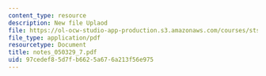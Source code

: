 ```yaml
---
content_type: resource
description: New file Uplaod
file: https://ol-ocw-studio-app-production.s3.amazonaws.com/courses/sts-464-cultural-history-of-technology-spring-2005/97cedef85d7fb6625a676a213f56e975_notes_050329_7.pdf
file_type: application/pdf
resourcetype: Document
title: notes_050329_7.pdf
uid: 97cedef8-5d7f-b662-5a67-6a213f56e975
---
```

